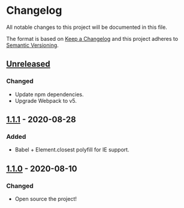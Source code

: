 # Changelog

All notable changes to this project will be documented in this file.

The format is based on [Keep a Changelog](https://keepachangelog.com/en/1.0.0/)
and this project adheres to [Semantic Versioning](https://semver.org/spec/v2.0.0.html).

## [Unreleased]

### Changed

- Update npm dependencies.
- Upgrade Webpack to v5.

## [1.1.1] - 2020-08-28

### Added

- Babel + Element.closest polyfill for IE support.

## [1.1.0] - 2020-08-10

### Changed

- Open source the project!

[Unreleased]: https://github.com/tannerhodges/match-height/compare/v1.1.1...HEAD
[1.1.1]: https://github.com/tannerhodges/match-height/releases/tag/v1.1.1
[1.1.0]: https://github.com/tannerhodges/match-height/releases/tag/v1.1.0
